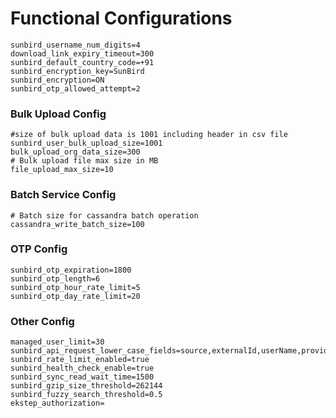 # Functional Configurations

```
sunbird_username_num_digits=4
download_link_expiry_timeout=300
sunbird_default_country_code=+91
sunbird_encryption_key=SunBird
sunbird_encryption=ON
sunbird_otp_allowed_attempt=2
```

### Bulk Upload Config

```
#size of bulk upload data is 1001 including header in csv file
sunbird_user_bulk_upload_size=1001
bulk_upload_org_data_size=300
# Bulk upload file max size in MB
file_upload_max_size=10
```

### Batch Service Config

```
# Batch size for cassandra batch operation
cassandra_write_batch_size=100
```

### OTP Config

```
sunbird_otp_expiration=1800
sunbird_otp_length=6
sunbird_otp_hour_rate_limit=5
sunbird_otp_day_rate_limit=20
```

### Other Config

```
managed_user_limit=30
sunbird_api_request_lower_case_fields=source,externalId,userName,provider,loginId,email,prevUsedEmail
sunbird_rate_limit_enabled=true
sunbird_health_check_enable=true
sunbird_sync_read_wait_time=1500
sunbird_gzip_size_threshold=262144
sunbird_fuzzy_search_threshold=0.5
ekstep_authorization=
```
